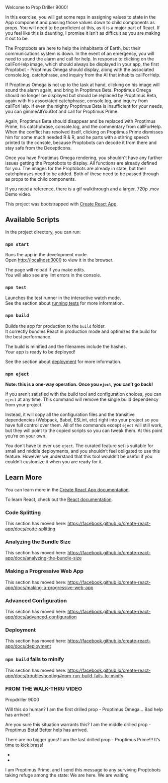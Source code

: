 Welcome to Prop Driller 9000!

In this exercise, you will get some reps in assigning values to state in the App component
and passing those values down to child components as props. You will need to be
proficient at this, as it is a major part of React. If you feel like this is daunting,
I promise it isn't as difficult as you are making it out to be.

The Proptobots are here to help the inhabitants of Earth, but their communications
system is down. In the event of an emergency, you will need to sound the alarm and call
for help. In response to clicking on the callForHelp image, which should always be
displayed in your app, the first Proptobot - Proptimus Omega should display, along
with the associated console.log, catchphrase, and inquiry from the AI that inhabits
callForHelp.

If Proptimus Omega is not up to the task at hand, clicking on his image will sound
the alarm again, and bring in Proptimus Beta. Proptimus Omega should no longer be displayed
but should be replaced by Proptimus Beta, again with his associated catchphrase,
console.log, and inquiry from callForHelp. If even the mighty Proptimus Beta is
insufficient for your needs, you can gimmeAllYouGot and call for Proptimus Prime.

Again, Proptimus Beta should disappear and be replaced with Proptimus Prime, his
catchphrase, console.log, and the commentary from callForHelp. When the conflict
has resolved itself, clicking on Proptimus Prime dismisses him for some much needed
R & R, and he parts with a stirring speech printed to the console, because Proptobots
can decode it from there and stay safe from the DeceptIcons.

Once you have Proptimus Omega rendering, you shouldn't have any further issues getting
the Proptobots to display. All functions are already defined for you. The images for
the Proptobots are already in state, but their catchphrases need to be added. Both
of these need to be passed through as props to the child components.

If you need a reference, there is a gif walkthrough and a larger, 720p .mov Demo video.



This project was bootstrapped with [Create React App](https://github.com/facebook/create-react-app).

## Available Scripts

In the project directory, you can run:

### `npm start`

Runs the app in the development mode.<br />
Open [http://localhost:3000](http://localhost:3000) to view it in the browser.

The page will reload if you make edits.<br />
You will also see any lint errors in the console.

### `npm test`

Launches the test runner in the interactive watch mode.<br />
See the section about [running tests](https://facebook.github.io/create-react-app/docs/running-tests) for more information.

### `npm build`

Builds the app for production to the `build` folder.<br />
It correctly bundles React in production mode and optimizes the build for the best performance.

The build is minified and the filenames include the hashes.<br />
Your app is ready to be deployed!

See the section about [deployment](https://facebook.github.io/create-react-app/docs/deployment) for more information.

### `npm eject`

**Note: this is a one-way operation. Once you `eject`, you can’t go back!**

If you aren’t satisfied with the build tool and configuration choices, you can `eject` at any time. This command will remove the single build dependency from your project.

Instead, it will copy all the configuration files and the transitive dependencies (Webpack, Babel, ESLint, etc) right into your project so you have full control over them. All of the commands except `eject` will still work, but they will point to the copied scripts so you can tweak them. At this point you’re on your own.

You don’t have to ever use `eject`. The curated feature set is suitable for small and middle deployments, and you shouldn’t feel obligated to use this feature. However we understand that this tool wouldn’t be useful if you couldn’t customize it when you are ready for it.

## Learn More

You can learn more in the [Create React App documentation](https://facebook.github.io/create-react-app/docs/getting-started).

To learn React, check out the [React documentation](https://reactjs.org/).

### Code Splitting

This section has moved here: https://facebook.github.io/create-react-app/docs/code-splitting

### Analyzing the Bundle Size

This section has moved here: https://facebook.github.io/create-react-app/docs/analyzing-the-bundle-size

### Making a Progressive Web App

This section has moved here: https://facebook.github.io/create-react-app/docs/making-a-progressive-web-app

### Advanced Configuration

This section has moved here: https://facebook.github.io/create-react-app/docs/advanced-configuration

### Deployment

This section has moved here: https://facebook.github.io/create-react-app/docs/deployment

### `npm build` fails to minify

This section has moved here: https://facebook.github.io/create-react-app/docs/troubleshooting#npm-run-build-fails-to-minify



### FROM THE WALK-THRU VIDEO
Propdriller 9000

Will this do human?
I am the first drilled prop - Proptimus Omega…
Bad help has arrived!


Are you sure this situation warrants this?
I am the middle drilled prop - Proptimus Beta!
Better help has arrived.

There are no bigger guns!
I am the last drilled prop - Proptimus Prime!!!
It’s time to kick brass!

-
-
I am Proptimus Prime, and I send this message to any surviving Proptobots taking refuge among the state: We are here. We are waiting
